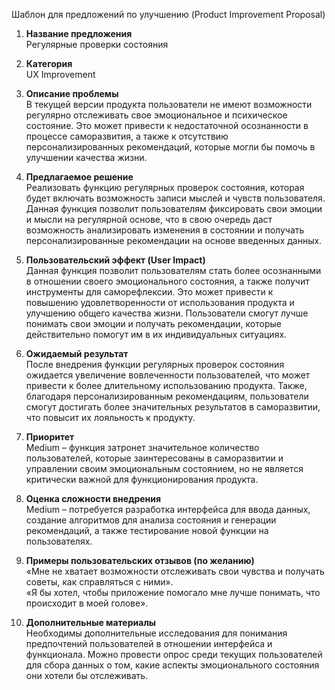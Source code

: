 Шаблон для предложений по улучшению (Product Improvement Proposal)

1. **Название предложения**  
Регулярные проверки состояния

2. **Категория**  
UX Improvement

3. **Описание проблемы**  
В текущей версии продукта пользователи не имеют возможности регулярно отслеживать свое эмоциональное и психическое состояние. Это может привести к недостаточной осознанности в процессе саморазвития, а также к отсутствию персонализированных рекомендаций, которые могли бы помочь в улучшении качества жизни.

4. **Предлагаемое решение**  
Реализовать функцию регулярных проверок состояния, которая будет включать возможность записи мыслей и чувств пользователя. Данная функция позволит пользователям фиксировать свои эмоции и мысли на регулярной основе, что в свою очередь даст возможность анализировать изменения в состоянии и получать персонализированные рекомендации на основе введенных данных.

5. **Пользовательский эффект (User Impact)**  
Данная функция позволит пользователям стать более осознанными в отношении своего эмоционального состояния, а также получит инструменты для саморефлексии. Это может привести к повышению удовлетворенности от использования продукта и улучшению общего качества жизни. Пользователи смогут лучше понимать свои эмоции и получать рекомендации, которые действительно помогут им в их индивидуальных ситуациях.

6. **Ожидаемый результат**  
После внедрения функции регулярных проверок состояния ожидается увеличение вовлеченности пользователей, что может привести к более длительному использованию продукта. Также, благодаря персонализированным рекомендациям, пользователи смогут достигать более значительных результатов в саморазвитии, что повысит их лояльность к продукту.

7. **Приоритет**  
Medium – функция затронет значительное количество пользователей, которые заинтересованы в саморазвитии и управлении своим эмоциональным состоянием, но не является критически важной для функционирования продукта.

8. **Оценка сложности внедрения**  
Medium – потребуется разработка интерфейса для ввода данных, создание алгоритмов для анализа состояния и генерации рекомендаций, а также тестирование новой функции на пользователях.

9. **Примеры пользовательских отзывов (по желанию)**  
«Мне не хватает возможности отслеживать свои чувства и получать советы, как справляться с ними».  
«Я бы хотел, чтобы приложение помогало мне лучше понимать, что происходит в моей голове».

10. **Дополнительные материалы**  
Необходимы дополнительные исследования для понимания предпочтений пользователей в отношении интерфейса и функционала. Можно провести опрос среди текущих пользователей для сбора данных о том, какие аспекты эмоционального состояния они хотели бы отслеживать.
